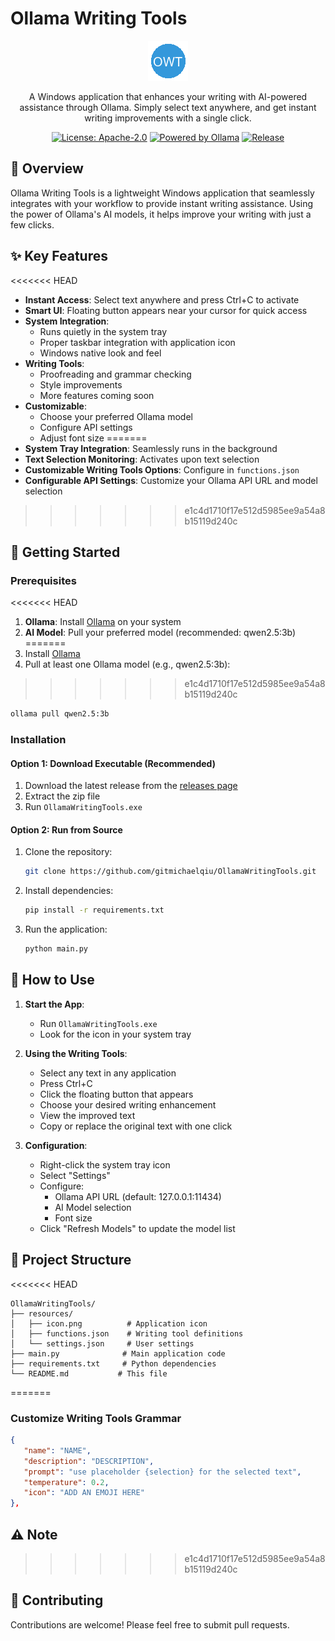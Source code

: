 # Ollama Writing Tools

<div align="center">

![Ollama Writing Tools Logo](resources/icon.png)

A Windows application that enhances your writing with AI-powered assistance through Ollama. Simply select text anywhere, and get instant writing improvements with a single click.

[![License: Apache-2.0](https://img.shields.io/badge/License-Apache%202.0-blue.svg)](https://github.com/gitmichaelqiu/OllamaWritingTools/blob/main/LICENSE)
[![Powered by Ollama](https://img.shields.io/badge/Powered%20by-Ollama-orange)](https://ollama.com)
[![Release](https://img.shields.io/github/v/release/gitmichaelqiu/OllamaWritingTools?color=green)](https://github.com/gitmichaelqiu/OllamaWritingTools/releases/)

</div>

## 🎯 Overview

Ollama Writing Tools is a lightweight Windows application that seamlessly integrates with your workflow to provide instant writing assistance. Using the power of Ollama's AI models, it helps improve your writing with just a few clicks.

## ✨ Key Features

<<<<<<< HEAD
- **Instant Access**: Select text anywhere and press Ctrl+C to activate
- **Smart UI**: Floating button appears near your cursor for quick access
- **System Integration**: 
  - Runs quietly in the system tray
  - Proper taskbar integration with application icon
  - Windows native look and feel
- **Writing Tools**:
  - Proofreading and grammar checking
  - Style improvements
  - More features coming soon
- **Customizable**:
  - Choose your preferred Ollama model
  - Configure API settings
  - Adjust font size
=======
- **System Tray Integration**: Seamlessly runs in the background
- **Text Selection Monitoring**: Activates upon text selection
- **Customizable Writing Tools Options**: Configure in `functions.json`
- **Configurable API Settings**: Customize your Ollama API URL and model selection
>>>>>>> e1c4d1710f17e512d5985ee9a54a8b15119d240c

## 🚀 Getting Started

### Prerequisites

<<<<<<< HEAD
1. **Ollama**: Install [Ollama](https://ollama.com) on your system
2. **AI Model**: Pull your preferred model (recommended: qwen2.5:3b)
=======
1. Install [Ollama](https://ollama.com)
2. Pull at least one Ollama model (e.g., qwen2.5:3b):
>>>>>>> e1c4d1710f17e512d5985ee9a54a8b15119d240c
   ```bash
   ollama pull qwen2.5:3b
   ```

### Installation

#### Option 1: Download Executable (Recommended)
1. Download the latest release from the [releases page](https://github.com/gitmichaelqiu/OllamaWritingTools/releases)
2. Extract the zip file
3. Run `OllamaWritingTools.exe`

#### Option 2: Run from Source
1. Clone the repository:
   ```bash
   git clone https://github.com/gitmichaelqiu/OllamaWritingTools.git
   ```
2. Install dependencies:
   ```bash
   pip install -r requirements.txt
   ```
3. Run the application:
   ```bash
   python main.py
   ```

## 📖 How to Use

1. **Start the App**: 
   - Run `OllamaWritingTools.exe`
   - Look for the icon in your system tray

2. **Using the Writing Tools**:
   - Select any text in any application
   - Press Ctrl+C
   - Click the floating button that appears
   - Choose your desired writing enhancement
   - View the improved text
   - Copy or replace the original text with one click

3. **Configuration**:
   - Right-click the system tray icon
   - Select "Settings"
   - Configure:
     - Ollama API URL (default: 127.0.0.1:11434)
     - AI Model selection
     - Font size
   - Click "Refresh Models" to update the model list

## 📁 Project Structure

<<<<<<< HEAD
```
OllamaWritingTools/
├── resources/
│   ├── icon.png          # Application icon
│   ├── functions.json    # Writing tool definitions
│   └── settings.json     # User settings
├── main.py              # Main application code
├── requirements.txt     # Python dependencies
└── README.md           # This file
```
=======
### Customize Writing Tools Grammar

```json
{
   "name": "NAME",
   "description": "DESCRIPTION",
   "prompt": "use placeholder {selection} for the selected text",
   "temperature": 0.2,
   "icon": "ADD AN EMOJI HERE"
},
```

## ⚠️ Note
>>>>>>> e1c4d1710f17e512d5985ee9a54a8b15119d240c

## 🤝 Contributing

Contributions are welcome! Please feel free to submit pull requests.
